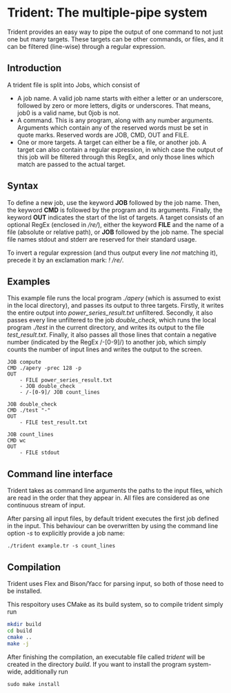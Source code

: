 # Trident: The multiple-pipe system

Trident provides an easy way to pipe the output of one command to not just one but many targets. These targets can be other commands, or files, and it can be filtered (line-wise) through a regular expression.

## Introduction

A trident file is split into Jobs, which consist of
 * A job name. A valid job name starts with either a letter or an underscore, followed by zero or more letters, digits or underscores. That means, job0 is a valid name, but 0job is not.
 * A command. This is any program, along with any number arguments. Arguments which contain any of the reserved words must be set in quote marks. Reserved words are JOB, CMD, OUT and FILE.
 * One or more targets. A target can either be a file, or another job. A target can also contain a regular expression, in which case the output of this job will be filtered through this RegEx, and only those lines which match are passed to the actual target.

## Syntax

To define a new job, use the keyword **JOB** followed by the job name. Then, the keyword **CMD** is followed by the program and its arguments. Finally, the keyword **OUT** indicates the start of the list of targets. A target consists of an optional RegEx (enclosed in */re/*), either the keyword **FILE** and the name of a file (absolute or relative path), or **JOB** followed by the job name. The special file names stdout and stderr are reserved for their standard usage.

To invert a regular expression (and thus output every line *not* matching it), precede it by an exclamation mark: *! /re/*.

## Examples

This example file runs the local program *./apery* (which is assumed to exist in the local directory), and passes its output to three targets. Firstly, it writes the entire output into *power_series_result.txt* unfiltered. Secondly, it also passes every line unfiltered to the job *double_check*, which runs the local program *./test* in the current directory, and writes its output to the file *test_result.txt*. Finally, it also passes all those lines that contain a negative number (indicated by the RegEx /-[0-9]/) to another job, which simply counts the number of input lines and writes the output to the screen.

```Trident
JOB compute
CMD ./apery -prec 128 -p
OUT
	- FILE power_series_result.txt
	- JOB double_check
	- /-[0-9]/ JOB count_lines

JOB double_check
CMD ./test "-"
OUT
	- FILE test_result.txt

JOB count_lines
CMD wc
OUT
	- FILE stdout
```

## Command line interface

Trident takes as command line arguments the paths to the input files, which are read in the order that they appear in. All files are considered as one continuous stream of input.

After parsing all input files, by default trident executes the first job defined in the input. This behaviour can be overwritten by using the command line option *-s* to explicitly provide a job name:
```Trident
./trident example.tr -s count_lines
```

## Compilation

Trident uses Flex and Bison/Yacc for parsing input, so both of those need to be installed.

This respoitory uses CMake as its build system, so to compile trident simply run
```bash
mkdir build
cd build
cmake ..
make -j
```
After finishing the compilation, an executable file called *trident* will be created in the directory *build*. If you want to install the program system-wide, additionally run
```
sudo make install
```
